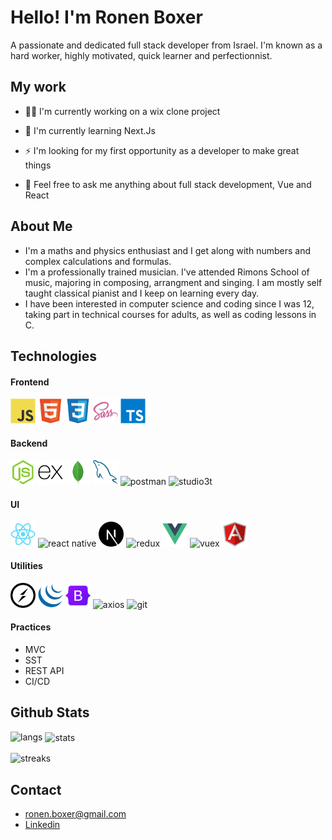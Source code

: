 
# Hello! I'm Ronen Boxer

A passionate and dedicated full stack developer from Israel. I'm known as a hard worker, highly motivated, quick learner and perfectionnist. 


## My work
- 👨‍💻 I'm currently working on a wix clone project

- 🧠 I'm currently learning Next.Js

- ⚡ I'm looking for my first opportunity as a developer to make great things

- 💬 Feel free to ask me anything about full stack development, Vue and React



## About Me
- I'm a maths and physics enthusiast and I get along with numbers and complex calculations and formulas.
- I'm a professionally trained musician. I've attended Rimons School of music, majoring in composing, arrangment and singing. I am mostly self taught classical pianist and I keep on learning every day.
- I have been interested in computer science and coding since I was 12, taking part in technical courses for adults, as well as coding lessons in C.

## Technologies
#### Frontend
<p align="left"> 
<img src="https://github.com/devicons/devicon/blob/master/icons/javascript/javascript-original.svg" alt="javascript" width="40" height="40"/>
<img src="https://github.com/devicons/devicon/blob/master/icons/html5/html5-original.svg" alt="html5" width="40" height="40"/>
<img src="https://github.com/devicons/devicon/blob/master/icons/css3/css3-original.svg" alt="css3" width="40" height="40"/>
<img src="https://github.com/devicons/devicon/blob/master/icons/sass/sass-original.svg" alt="sass" width="40" height="40"/>
<img src="https://github.com/devicons/devicon/blob/master/icons/typescript/typescript-original.svg" alt="typescript" width="40" height="40"/>
</p>

#### Backend
<p align="left"> 
<img src="https://github.com/devicons/devicon/blob/master/icons/nodejs/nodejs-original.svg" alt="nodejs" width="40" height="40"/>
<img src="https://github.com/devicons/devicon/blob/master/icons/express/express-original.svg" alt="express" width="40" height="40"/>
<img src="https://github.com/devicons/devicon/blob/master/icons/mongodb/mongodb-original.svg" alt="mongodb" width="40" height="40"/>
<img src="https://github.com/devicons/devicon/blob/master/icons/mysql/mysql-original.svg" alt="mysql" width="40" height="40"/>
<img src="https://www.svgrepo.com/show/354202/postman-icon.svg" alt="postman" width="40" height="40"/>
<img src="https://www.realwire.com/writeitfiles/studio-3t-logo-white-on-green.jpg" alt="studio3t" width="40" height="40"/>
</p>

#### UI
<p align="left"> 
<img src="https://github.com/devicons/devicon/blob/master/icons/react/react-original.svg" alt="react" width="40" height="40"/>
<img src="https://cdn.worldvectorlogo.com/logos/react-native-1.svg" alt="react native" width="40" height="40"/>
<img src="https://github.com/devicons/devicon/blob/master/icons/nextjs/nextjs-original.svg" alt="next" width="40" height="40"/>
<img src="https://www.svgrepo.com/show/452093/redux.svg" alt="redux" width="40" height="40"/>
<img src="https://github.com/devicons/devicon/blob/master/icons/vuejs/vuejs-original.svg" alt="vue" width="40" height="40"/>
<img src="https://user-images.githubusercontent.com/7110136/29002857-9e802f08-7ab4-11e7-9c31-604b5d0d0c19.png" alt="vuex" width="40" height="40"/>
<img src="https://github.com/devicons/devicon/blob/master/icons/angularjs/angularjs-original.svg" alt="angular" width="40" height="40"/>
</p>

#### Utilities
<p align="left"> 
<img src="https://github.com/devicons/devicon/blob/master/icons/socketio/socketio-original.svg" alt="socketio" width="40" height="40"/>
<img src="https://github.com/devicons/devicon/blob/master/icons/jquery/jquery-original.svg" alt="jquery" width="40" height="40"/>
<img src="https://github.com/devicons/devicon/blob/master/icons/bootstrap/bootstrap-original.svg" alt="bootstrap" width="40" height="40"/>
<img src="https://www.vectorlogo.zone/logos/axios/axios-ar21.svg" alt="axios" width="70" height="40"/>
<img src="https://upload.wikimedia.org/wikipedia/commons/thumb/3/3f/Git_icon.svg/2048px-Git_icon.svg.png" alt="git" width="40" height="40"/>
</p>

#### Practices
- MVC
- SST
- REST API
- CI/CD

## Github Stats
<p><img align="left" src="https://github-readme-stats.vercel.app/api/top-langs?username=ronenboxer&show_icons=true&locale=en&layout=compact" alt="langs" /></p>

<p>&nbsp;<img align="center" src="https://github-readme-stats.vercel.app/api?username=ronenboxer&show_icons=true&locale=en" alt="stats" /></p>

<p><img align="center" src="https://github-readme-streak-stats.herokuapp.com/?user=ronenboxer&" alt="streaks" /></p>

## Contact
- <a href="malto:ronenboxer@gmail.com" target="_blank">ronen.boxer@gmail.com<a/>
- <a href="https://www.linkedin.com/in/ronen-boxer-471436203/" target="_blank">Linkedin</a>
